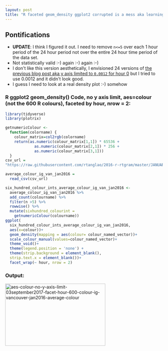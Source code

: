 ```yaml
---
layout: post
title: "R faceted geom_density ggplot2 corrupted is a mess aka learning experience :-)"
---
```


## Pontifications

* **UPDATE**: I think I figured it out. I need to remove ```n<=5``` over each 1 hour period of the 24 hour period not over the entire 24 hour time period of the data set.
* Not statistically valid :-) again :-) again :-)
* I don't like this version aesthetically, I envisioned 24 versions of [the previous blog post aka y axis limited to ```0.0012``` for hour 0](http://rolandtanglao.com/2017/09/02/p2-0.0012version-is-better-density-plot-corrupted-for-art/) but I tried to use 0.0012 and it didn't look good.
* I guess I need to look at a real density plot :-) somehow
 

### R ggplot2 geom_density() Code, no y axis limit, aes=colour (not the 600 R colours), faceted by hour, nrow = 2:

```R
library(tidyverse)
library(plotrix)

getnumericColour <-
  function(colorname) {
    colour_matrix=col2rgb(colorname)
    return(as.numeric(colour_matrix[1,1]) * 65536 +
             as.numeric(colour_matrix[2,1]) * 256 +
             as.numeric(colour_matrix[3,1]))
  }
csv_url = 
"https://raw.githubusercontent.com/rtanglao/2016-r-rtgram/master/JANUARY2016/january2016-ig-van-avgcolour-id-mf-month-day-daynum-unixtime-hour-colourname.csv"

average_colour_ig_van_jan2016 = 
  read_csv(csv_url)

six_hundred_colour_ints_average_colour_ig_van_jan2016 <-
  average_colour_ig_van_jan2016 %>%
  add_count(colourname) %>%
  filter(n >5) %>%
  rowwise() %>%
  mutate(sixhundred_colourint =
    getnumericColour(colourname))
ggplot(
  six_hundred_colour_ints_average_colour_ig_van_jan2016, 
  aes(x=colour))+
  geom_density(mapping = aes(colour= colour_named_vector))+
  scale_colour_manual(values=colour_named_vector)+
  theme_void()+
  theme(legend.position = 'none') +
  theme(strip.background = element_blank(),
  strip.text.x = element_blank())+
  facet_wrap(~ hour, nrow = 2)
```

### Output:

<a data-flickr-embed="true"  href="https://www.flickr.com/photos/roland/36883741461/in/datetaken-public/" title="aes-colour-no-y-axis-limit-03september2017-facet-hour-600-colour-ig-vancouver-jan2016-average-colour"><img src="https://farm5.staticflickr.com/4394/36883741461_5a5f293577_n.jpg" width="320" height="198" alt="aes-colour-no-y-axis-limit-03september2017-facet-hour-600-colour-ig-vancouver-jan2016-average-colour"></a><script async src="//embedr.flickr.com/assets/client-code.js" charset="utf-8"></script>
